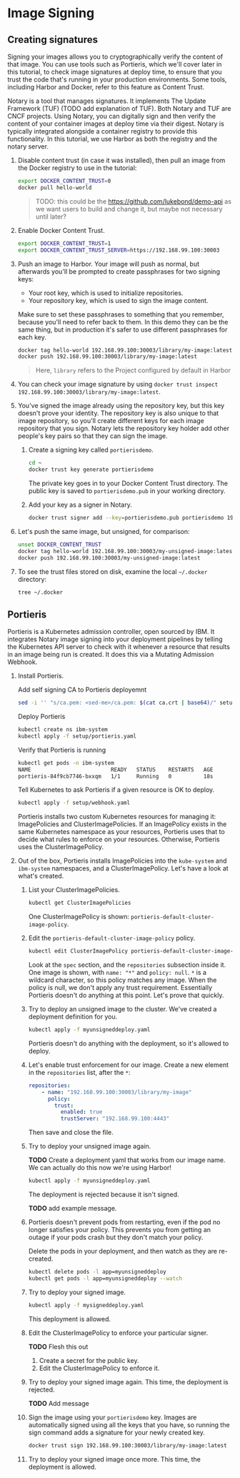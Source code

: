 # Image Signing

## Creating signatures

Signing your images allows you to cryptographically verify the content of that image. You can use tools such as Portieris, which we'll cover later in this tutorial, to check image signatures at deploy time, to ensure that you trust the code that's running in your production environments. Some tools, including Harbor and Docker, refer to this feature as Content Trust.

Notary is a tool that manages signatures. It implements The Update Framework (TUF) (TODO add explanation of TUF). Both Notary and TUF are CNCF projects. Using Notary, you can digitally sign and then verify the content of your container images at deploy time via their digest. Notary is typically integrated alongside a container registry to provide this functionality. In this tutorial, we use Harbor as both the registry and the notary server.

1. Disable content trust (in case it was installed), then pull an image from the Docker registry to use in the tutorial:
    ```bash
    export DOCKER_CONTENT_TRUST=0
    docker pull hello-world
    ```
    > TODO: this could be the https://github.com/lukebond/demo-api as we want users to build and change it, but maybe not necessary until later?
1. Enable Docker Content Trust.
    ```bash
    export DOCKER_CONTENT_TRUST=1
    export DOCKER_CONTENT_TRUST_SERVER=https://192.168.99.100:30003
    ```
2. Push an image to Harbor. Your image will push as normal, but afterwards you'll be prompted to create passphrases for two signing keys:
    - Your root key, which is used to initialize repositories.
    - Your repository key, which is used to sign the image content.

    Make sure to set these passphrases to something that you remember, because you'll need to refer back to them. In this demo they can be the same thing, but in production it's safer to use different passphrases for each key.

    ```bash
    docker tag hello-world 192.168.99.100:30003/library/my-image:latest
    docker push 192.168.99.100:30003/library/my-image:latest
    ```
    
    > Here, `library` refers to the Project configured by default in Harbor
    
3. You can check your image signature by using `docker trust inspect 192.168.99.100:30003/library/my-image:latest`.

4. You've signed the image already using the repository key, but this key doesn't prove your identity. The repository key is also unique to that image repository, so you'll create different keys for each image repository that you sign. Notary lets the repository key holder add other people's key pairs so that they can sign the image.
    1. Create a signing key called `portierisdemo`.
        ```bash
        cd ~
        docker trust key generate portierisdemo
        ```
        The private key goes in to your Docker Content Trust directory. The public key is saved to `portierisdemo.pub` in your working directory.
        
    2. Add your key as a signer in Notary.
        ```bash
        docker trust signer add --key=portierisdemo.pub portierisdemo 192.168.99.100:30003/library/my-image
        ```

5. Let's push the same image, but unsigned, for comparison:
    ```bash
    unset DOCKER_CONTENT_TRUST
    docker tag hello-world 192.168.99.100:30003/my-unsigned-image:latest
    docker push 192.168.99.100:30003/my-unsigned-image:latest
    ```

1. To see the trust files stored on disk, examine the local `~/.docker` directory:
    ```bash
    tree ~/.docker
    ```
## Portieris

Portieris is a Kubernetes admission controller, open sourced by IBM. It integrates Notary image signing into your deployment pipelines by telling the Kubernetes API server to check with it whenever a resource that results in an image being run is created. It does this via a Mutating Admission Webhook.

1. Install Portieris.

    Add self signing CA to Portieris deployemnt
    ```bash
    sed -i '' "s/ca.pem: <sed-me>/ca.pem: $(cat ca.crt | base64)/" setup/portieris.yaml
    ```

    Deploy Portieris
    ```bash
    kubectl create ns ibm-system
    kubectl apply -f setup/portieris.yaml
    ```

    Verify that Portieris is running
    ```bash
    kubectl get pods -n ibm-system
    NAME                         READY   STATUS    RESTARTS   AGE
    portieris-84f9cb7746-bxxqm   1/1     Running   0          18s
    ```

    Tell Kubernetes to ask Portieris if a given resource is OK to deploy.
    ```bash
    kubectl apply -f setup/webhook.yaml
    ```

    Portieris installs two custom Kubernetes resources for managing it: ImagePolicies and ClusterImagePolicies. If an ImagePolicy exists in the same Kubernetes namespace as your resources, Portieris uses that to decide what rules to enforce on your resources. Otherwise, Portieris uses the ClusterImagePolicy.

1. Out of the box, Portieris installs ImagePolicies into the `kube-system` and `ibm-system` namespaces, and a ClusterImagePolicy. Let's have a look at what's created.
    1. List your ClusterImagePolicies.
        ```bash
        kubectl get ClusterImagePolicies
        ```

        One ClusterImagePolicy is shown: `portieris-default-cluster-image-policy`.
    2. Edit the `portieris-default-cluster-image-policy` policy.
        ```bash
        kubectl edit ClusterImagePolicy portieris-default-cluster-image-policy
        ```

        Look at the `spec` section, and the `repositories` subsection inside it. One image is shown, with `name: "*"` and `policy: null`. `*` is a wildcard character, so this policy matches any image. When the policy is null, we don't apply any trust requirement. Essentially Portieris doesn't do anything at this point. Let's prove that quickly.

    3. Try to deploy an unsigned image to the cluster. We've created a deployment definition for you.

        ```bash
        kubectl apply -f myunsigneddeploy.yaml
        ```

        Portieris doesn't do anything with the deployment, so it's allowed to deploy.

    4. Let's enable trust enforcement for our image. Create a new element in the `repositories` list, after the `*`:
        ```yaml
        repositories:
            - name: "192.168.99.100:30003/library/my-image"
              policy:
                trust:
                  enabled: true
                  trustServer: "192.168.99.100:4443"
        ```

        Then save and close the file.

    5. Try to deploy your unsigned image again.

        **TODO** Create a deployment yaml that works from our image name. We can actually do this now we're using Harbor!

        ```bash
        kubectl apply -f myunsigneddeploy.yaml
        ```

        The deployment is rejected because it isn't signed.

        **TODO** add example message.

    6. Portieris doesn't prevent pods from restarting, even if the pod no longer satisfies your policy. This prevents you from getting an outage if your pods crash but they don't match your policy.

        Delete the pods in your deployment, and then watch as they are re-created.

        ```bash
        kubectl delete pods -l app=myunsigneddeploy
        kubectl get pods -l app=myunsigneddeploy --watch
        ```

    7. Try to deploy your signed image.

        ```bash
        kubectl apply -f mysigneddeploy.yaml
        ```

        This deployment is allowed.

    8. Edit the ClusterImagePolicy to enforce your particular signer.

        **TODO** Flesh this out

        1. Create a secret for the public key.
        2. Edit the ClusterImagePolicy to enforce it.

    9. Try to deploy your signed image again. This time, the deployment is rejected.

        **TODO** Add message

    10. Sign the image using your `portierisdemo` key. Images are automatically signed using all the keys that you have, so running the sign command adds a signature for your newly created key.
        ```bash
        docker trust sign 192.168.99.100:30003/library/my-image:latest
        ```

    11. Try to deploy your signed image once more. This time, the deployment is allowed.
